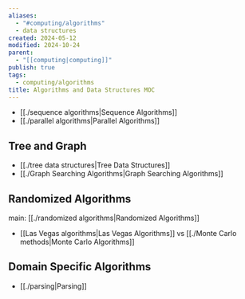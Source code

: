 ```yaml
---
aliases:
  - "#computing/algorithms"
  - data structures
created: 2024-05-12
modified: 2024-10-24
parent:
  - "[[computing|computing]]"
publish: true
tags:
  - computing/algorithms
title: Algorithms and Data Structures MOC
---
```

- [[./sequence algorithms|Sequence Algorithms]]
- [[./parallel algorithms|Parallel Algorithms]]

## Tree and Graph
- [[./tree data structures|Tree Data Structures]]
- [[./Graph Searching Algorithms|Graph Searching Algorithms]]

## Randomized Algorithms
main: [[./randomized algorithms|Randomized Algorithms]]
- [[Las Vegas algorithms|Las Vegas Algorithms]] vs [[./Monte Carlo methods|Monte Carlo Algorithms]]

## Domain Specific Algorithms
- [[./parsing|Parsing]]